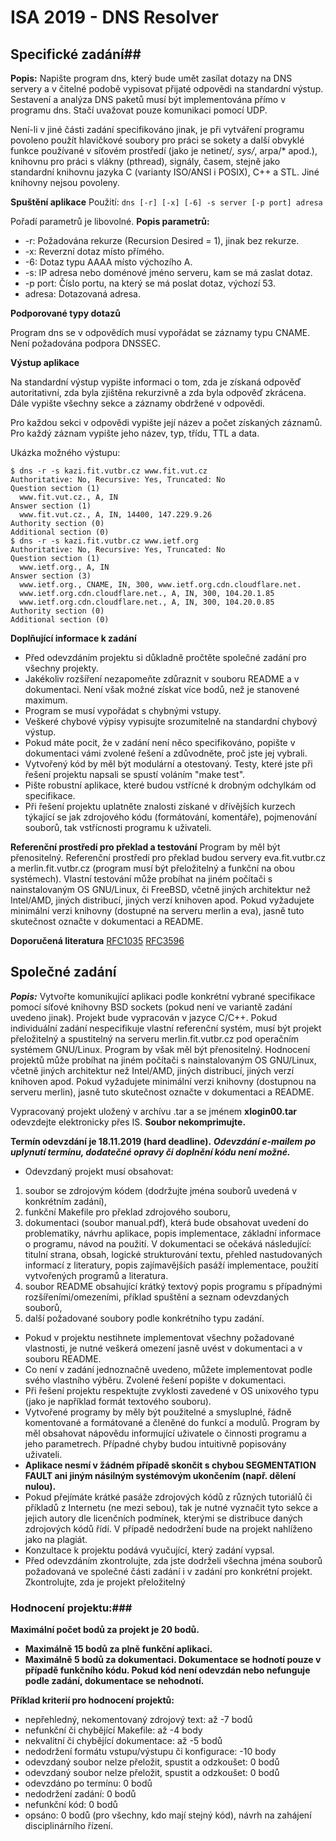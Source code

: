 # ISA 2019 - DNS Resolver #

## Specifické zadání##
__Popis:__
Napište program dns, který bude umět zasílat dotazy na DNS servery a v čitelné podobě vypisovat přijaté odpovědi na standardní výstup. Sestavení a analýza DNS paketů musí být implementována přímo v programu dns. Stačí uvažovat pouze komunikaci pomocí UDP.

Není-li v jiné části zadání specifikováno jinak, je při vytváření programu povoleno použít hlavičkové soubory pro práci se sokety a další obvyklé funkce používané v síťovém prostředí (jako je netinet/*, sys/*, arpa/* apod.), knihovnu pro práci s vlákny (pthread), signály, časem, stejně jako standardní knihovnu jazyka C (varianty ISO/ANSI i POSIX), C++ a STL. Jiné knihovny nejsou povoleny.

__Spuštění aplikace__
Použití: ```dns [-r] [-x] [-6] -s server [-p port] adresa```

Pořadí parametrů je libovolné. 
__Popis parametrů:__
- -r: Požadována rekurze (Recursion Desired = 1), jinak bez rekurze.
- -x: Reverzní dotaz místo přímého.
- -6: Dotaz typu AAAA místo výchozího A.
- -s: IP adresa nebo doménové jméno serveru, kam se má zaslat dotaz.
- -p port: Číslo portu, na který se má poslat dotaz, výchozí 53.
- adresa: Dotazovaná adresa.

__Podporované typy dotazů__

Program dns se v odpovědích musí vypořádat se záznamy typu CNAME. Není požadována podpora DNSSEC.

__Výstup aplikace__

Na standardní výstup vypište informaci o tom, zda je získaná odpověď autoritativní, zda byla zjištěna rekurzivně a zda byla odpověď zkrácena. Dále vypište všechny sekce a záznamy obdržené v odpovědi.

Pro každou sekci v odpovědi vypište její název a počet získaných záznamů. Pro každý záznam vypište jeho název, typ, třídu, TTL a data.

Ukázka možného výstupu:
```nolinenumbers
$ dns -r -s kazi.fit.vutbr.cz www.fit.vut.cz
Authoritative: No, Recursive: Yes, Truncated: No
Question section (1)
  www.fit.vut.cz., A, IN
Answer section (1)
  www.fit.vut.cz., A, IN, 14400, 147.229.9.26
Authority section (0)
Additional section (0)
$ dns -r -s kazi.fit.vutbr.cz www.ietf.org
Authoritative: No, Recursive: Yes, Truncated: No
Question section (1)
  www.ietf.org., A, IN
Answer section (3)
  www.ietf.org., CNAME, IN, 300, www.ietf.org.cdn.cloudflare.net.
  www.ietf.org.cdn.cloudflare.net., A, IN, 300, 104.20.1.85
  www.ietf.org.cdn.cloudflare.net., A, IN, 300, 104.20.0.85
Authority section (0)
Additional section (0)
```

__Doplňující informace k zadání__
- Před odevzdáním projektu si důkladně pročtěte společné zadání pro všechny projekty.
- Jakékoliv rozšíření nezapomeňte zdůraznit v souboru README a v dokumentaci. Není však možné získat více bodů, než je stanovené maximum.
- Program se musí vypořádat s chybnými vstupy.
- Veškeré chybové výpisy vypisujte srozumitelně na standardní chybový výstup.
- Pokud máte pocit, že v zadání není něco specifikováno, popište v dokumentaci vámi zvolené řešení a zdůvodněte, proč jste jej vybrali.
- Vytvořený kód by měl být modulární a otestovaný. Testy, které jste při řešení projektu napsali se spustí voláním "make test".
- Pište robustní aplikace, které budou vstřícné k drobným odchylkám od specifikace.
- Při řešení projektu uplatněte znalosti získané v dřívějších kurzech týkající se jak zdrojového kódu (formátování, komentáře), pojmenování souborů, tak vstřícnosti programu k uživateli.

__Referenční prostředí pro překlad a testování__
Program by měl být přenositelný. Referenční prostředí pro překlad budou servery eva.fit.vutbr.cz a merlin.fit.vutbr.cz (program musí být přeložitelný a funkční na obou systémech). Vlastní testování může probíhat na jiném počítači s nainstalovaným OS GNU/Linux, či FreeBSD, včetně jiných architektur než Intel/AMD, jiných distribucí, jiných verzí knihoven apod. Pokud vyžadujete minimální verzi knihovny (dostupné na serveru merlin a eva), jasně tuto skutečnost označte v dokumentaci a README.

__Doporučená literatura__
[RFC1035](https://tools.ietf.org/html/rfc1035)
[RFC3596](https://tools.ietf.org/html/rfc3596)


## Společné zadání ##
***Popis:***
Vytvořte komunikující aplikaci podle konkrétní vybrané specifikace pomocí síťové knihovny BSD sockets (pokud není ve variantě zadání uvedeno jinak). Projekt bude vypracován v jazyce C/C++. Pokud individuální zadání nespecifikuje vlastní referenční systém, musí být projekt přeložitelný a spustitelný na serveru merlin.fit.vutbr.cz pod operačním systémem GNU/Linux. Program by však měl být přenositelný. Hodnocení projektů může probíhat na jiném počítači s nainstalovaným OS GNU/Linux, včetně jiných architektur než Intel/AMD, jiných distribucí, jiných verzí knihoven apod. Pokud vyžadujete minimální verzi knihovny (dostupnou na serveru merlin), jasně tuto skutečnost označte v dokumentaci a README.

Vypracovaný projekt uložený v archívu .tar a se jménem __xlogin00.tar__ odevzdejte elektronicky přes IS. __Soubor nekomprimujte.__

__Termín odevzdání je 18.11.2019 (hard deadline).__ ***Odevzdání e-mailem po uplynutí termínu, dodatečné opravy či doplnění kódu není možné.***

- Odevzdaný projekt musí obsahovat:
 1. soubor se zdrojovým kódem (dodržujte jména souborů uvedená v konkrétním zadání),
 2. funkční Makefile pro překlad zdrojového souboru,
 3. dokumentaci (soubor manual.pdf), která bude obsahovat uvedení do problematiky, návrhu aplikace, popis implementace, základní informace o programu, návod na použití. V dokumentaci se očekává následující: titulní strana, obsah, logické strukturování textu, přehled nastudovaných informací z literatury, popis zajímavějších pasáží implementace, použití vytvořených programů a literatura.
 4. soubor README obsahující krátký textový popis programu s případnými rozšířeními/omezeními, příklad spuštění a seznam odevzdaných souborů,
 5. další požadované soubory podle konkrétního typu zadání.

- Pokud v projektu nestihnete implementovat všechny požadované vlastnosti, je nutné veškerá omezení jasně uvést v dokumentaci a v souboru README.
- Co není v zadání jednoznačně uvedeno, můžete implementovat podle svého vlastního výběru. Zvolené řešení popište v dokumentaci.
- Při řešení projektu respektujte zvyklosti zavedené v OS unixového typu (jako je například formát textového souboru).
- Vytvořené programy by měly být použitelné a smysluplné, řádně komentované a formátované a členěné do funkcí a modulů. Program by měl obsahovat nápovědu informující uživatele o činnosti programu a jeho parametrech. Případné chyby budou intuitivně popisovány uživateli.
- __Aplikace nesmí v žádném případě skončit s chybou SEGMENTATION FAULT ani jiným násilným systémovým ukončením (např. dělení nulou).__
- Pokud přejímáte krátké pasáže zdrojových kódů z různých tutoriálů či příkladů z Internetu (ne mezi sebou), tak je nutné vyznačit tyto sekce a jejich autory dle licenčních podmínek, kterými se distribuce daných zdrojových kódů řídí. V případě nedodržení bude na projekt nahlíženo jako na plagiát.
- Konzultace k projektu podává vyučující, který zadání vypsal.
- Před odevzdáním zkontrolujte, zda jste dodrželi všechna jména souborů požadovaná ve společné části zadání i v zadání pro konkrétní projekt. Zkontrolujte, zda je projekt přeložitelný

### Hodnocení projektu:###
__Maximální počet bodů za projekt je 20 bodů.__
- **Maximálně 15 bodů za plně funkční aplikaci.**
- **Maximálně 5 bodů za dokumentaci. Dokumentace se hodnotí pouze v případě funkčního kódu. Pokud kód není odevzdán nebo nefunguje podle zadání, dokumentace se nehodnotí.**

__Příklad kriterií pro hodnocení projektů:__
- nepřehledný, nekomentovaný zdrojový text: až -7 bodů
- nefunkční či chybějící Makefile: až -4 body
- nekvalitní či chybějící dokumentace: až -5 bodů
- nedodržení formátu vstupu/výstupu či konfigurace: -10 body
- odevzdaný soubor nelze přeložit, spustit a odzkoušet: 0 bodů
- odevzdaný soubor nelze přeložit, spustit a odzkoušet: 0 bodů
- odevzdáno po termínu: 0 bodů
- nedodržení zadání: 0 bodů
- nefunkční kód: 0 bodů
- opsáno: 0 bodů (pro všechny, kdo mají stejný kód), návrh na zahájení disciplinárního řízení.


